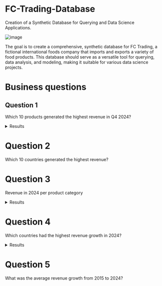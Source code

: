 # FC-Trading-Database
Creation of a Synthetic Database for Querying and Data Science Applications.

![image](https://github.com/user-attachments/assets/a445c6d2-0898-4ea2-96b1-7132c1d9f0d3)

The goal is to create a comprehensive, synthetic database for FC Trading, a fictional international foods company that imports and exports a variety of food products. This database should serve as a versatile tool for querying, data analysis, and modeling, making it suitable for various data science projects.

# Business questions

## Question 1
Which 10 products generated the highest revenue in Q4 2024?
<details>
  <summary>Results</summary>
  
  | Row | ProductID | Product Name   | Total Revenue  |
  |-----|-----------|----------------|----------------|
  | 1   | 10        | Chamomile Tea  | 30,252.60      |
  | 2   | 44        | Corn           | 27,793.60      |
  | 3   | 151       | Orange Juice   | 25,899.50      |
  | 4   | 8         | Bacon          | 25,666.20      |
  | 5   | 41        | Mustard Greens | 25,311.00      |
  | 6   | 98        | Truffle Oil    | 25,158.70      |
  | 7   | 18        | Scallops       | 24,399.23      |
  | 8   | 73        | Tuna Steak     | 24,030.00      |
  | 9   | 138       | Coconut Milk   | 23,217.48      |
  | 10  | 89        | Horseradish    | 23,137.08      |

</details>


# Question 2
Which 10 countries generated the highest revenue?

# Question 3
Revenue in 2024 per product category
<details>
  <summary>Results</summary>

  | Row | Category     | Total Revenue         |
  |-----|--------------|-----------------------|
  | 1   | Condiments   | 1,135,774.12          |
  | 2   | Beverages    | 1,124,646.53          |
  | 3   | Seafood      | 1,092,799.42          |
  | 4   | Dairy        | 973,502.71            |
  | 5   | Produce      | 939,477.87            |
  | 6   | Meat/Poultry | 899,082.94            |

</details>

# Question 4
Which countries had the highest revenue growth in 2024?
<details>
  <summary>Results</summary>

  | Row | Country        | Revenue 2024     | Revenue 2023     | Revenue Growth     |
  |-----|----------------|------------------|------------------|--------------------|
  | 1   | Brazil         | 502,694.95       | 454,799.79       | 0.1053             |
  | 2   | Australia      | 59,166.35        | 54,744.84        | 0.0808             |
  | 3   | United States  | 1,902,444.05     | 1,786,455.54     | 0.0649             |
  | 4   | United Kingdom | 583,873.48       | 549,560.78       | 0.0624             |
  | 5   | Sweden         | 55,214.69        | 52,407.13        | 0.0536             |
  | 6   | Mexico         | 337,724.13       | 321,947.36       | 0.0490             |
  | 7   | South Korea    | 65,664.81        | 62,966.72        | 0.0428             |
  | 8   | Italy          | 166,735.65       | 166,258.39       | 0.0029             |
  | 9   | Germany        | 720,279.60       | 719,308.82       | 0.0013             |
  | 10  | France         | 458,021.27       | 458,473.26       | -0.0010            |

</details>

# Question 5
What was the average revenue growth from 2015 to 2024?
